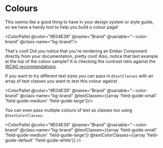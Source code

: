 # Colours

This seems like a good thing to have in your design system or style guide, so we have a handy tool to help you build a colour page!

<ColorPallet @color="#E04E39" @name="Brand" @variable="--color-brand" @class-name="bg-brand"/>

That's cool! Did you notice that you're rendering an Ember Component directly from your documentation, pretty cool! Also, notice that text example at the top of the colour sample? It is checking the contrast ratio against the [WCAG recommendations](https://www.w3.org/TR/UNDERSTANDING-WCAG20/visual-audio-contrast-contrast.html).

If you want to try different text sizes you can pass in `@textClasses` with an array of text classes you want to test this colour against

<style>
  .field-guide-small {
    font-size: xx-small;
  }

  .field-guide-large {
    font-size: xx-large;
  }

  .field-guide-white {
    color: white;
  }
</style>

<ColorPallet @color="#E04E39" @name="Brand" @variable="--color-brand" @class-name="bg-brand" @textClasses={{array 'field-guide-small' 'field-guide-medium' 'field-guide-large'}}/>

You can even pass multiple colours of text as classes too using `@textColorClasses`:

<ColorPallet
@color="#E04E39"
@name="Brand"
@variable="--color-brand"
@class-name="bg-brand"
@textClasses={{array 'field-guide-small' 'field-guide-medium' 'field-guide-large'}}
@textColorClasses={{array 'field-guide-default' 'field-guide-white'}}
/>
